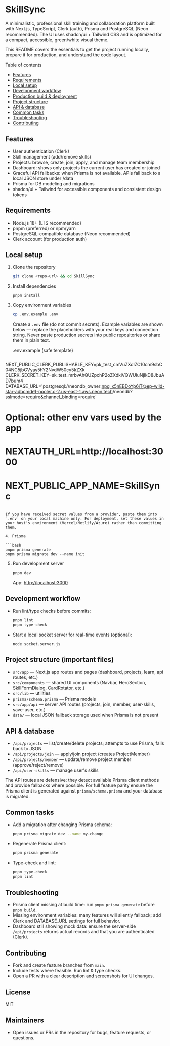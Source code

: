 # SkillSync

A minimalistic, professional skill training and collaboration platform built with Next.js, TypeScript, Clerk (auth), Prisma and PostgreSQL (Neon recommended). The UI uses shadcn/ui + Tailwind CSS and is optimized for a compact, accessible, green/white visual theme.

This README covers the essentials to get the project running locally, prepare it for production, and understand the code layout.

Table of contents

- [Features](#features)
- [Requirements](#requirements)
- [Local setup](#local-setup)
- [Development workflow](#development-workflow)
- [Production build & deployment](#production-build--deployment)
- [Project structure](#project-structure)
- [API & database](#api--database)
- [Common tasks](#common-tasks)
- [Troubleshooting](#troubleshooting)
- [Contributing](#contributing)

## Features

- User authentication (Clerk)
- Skill management (add/remove skills)
- Projects: browse, create, join, apply, and manage team membership
- Dashboard: shows only projects the current user has created or joined
- Graceful API fallbacks: when Prisma is not available, APIs fall back to a local JSON store under /data
- Prisma for DB modeling and migrations
- shadcn/ui + Tailwind for accessible components and consistent design tokens

## Requirements

- Node.js 18+ (LTS recommended)
- pnpm (preferred) or npm/yarn
- PostgreSQL-compatible database (Neon recommended)
- Clerk account (for production auth)

## Local setup

1. Clone the repository

   ```bash
   git clone <repo-url> && cd SkillSync
   ```

2. Install dependencies

   ```bash
   pnpm install
   ```

3. Copy environment variables

   ```bash
   cp .env.example .env
   ```

   Create a `.env` file (do not commit secrets). Example variables are shown below — replace the placeholders with your real keys and connection string. Never paste production secrets into public repositories or share them in plain text.

   .env.example (safe template)

   ```env
   
NEXT_PUBLIC_CLERK_PUBLISHABLE_KEY=pk_test_cmVuZXdlZC10cm9sbC04NC5jbGVyay5hY2NvdW50cy5kZXk
CLERK_SECRET_KEY=sk_test_mrbvAhQUZpchP2oZXdklVQWUluNjlkD8JbuAD7bum4
DATABASE_URL='postgresql://neondb_owner:npg_x5nEBDoYp6iT@ep-wild-star-adbcmde1-pooler.c-2.us-east-1.aws.neon.tech/neondb?sslmode=require&channel_binding=require'   


   # Optional: other env vars used by the app
   # NEXTAUTH_URL=http://localhost:3000
   # NEXT_PUBLIC_APP_NAME=SkillSync
   ```

   If you have received secret values from a provider, paste them into `.env` on your local machine only. For deployment, set these values in your host's environment (Vercel/Netlify/Azure) rather than committing them.

4. Prisma

   ```bash
   pnpm prisma generate
   pnpm prisma migrate dev --name init
   ```

5. Run development server

   ```bash
   pnpm dev
   ```

   App: [http://localhost:3000](http://localhost:3000)

## Development workflow

- Run lint/type checks before commits:

  ```bash
  pnpm lint
  pnpm type-check
  ```

- Start a local socket server for real-time events (optional):

  ```bash
  node socket.server.js
  ```

## Project structure (important files)

- `src/app` — Next.js app routes and pages (dashboard, projects, learn, api routes, etc.)
- `src/components` — shared UI components (Navbar, HeroSection, SkillFormDialog, CardRotator, etc.)
- `src/lib` — utilities
- `prisma/schema.prisma` — Prisma models
- `src/app/api` — server API routes (projects, join, member, user-skills, save-user, etc.)
- `data/` — local JSON fallback storage used when Prisma is not present

## API & database

- `/api/projects` — list/create/delete projects; attempts to use Prisma, falls back to JSON
- `/api/projects/join` — apply/join project (creates ProjectMember)
- `/api/projects/member` — update/remove project member (approve/reject/remove)
- `/api/user-skills` — manage user's skills

The API routes are defensive: they detect available Prisma client methods and provide fallbacks where possible. For full feature parity ensure the Prisma client is generated against `prisma/schema.prisma` and your database is migrated.

## Common tasks

- Add a migration after changing Prisma schema:

  ```bash
  pnpm prisma migrate dev --name my-change
  ```

- Regenerate Prisma client:

  ```bash
  pnpm prisma generate
  ```

- Type-check and lint:

  ```bash
  pnpm type-check
  pnpm lint
  ```

## Troubleshooting

- Prisma client missing at build time: run `pnpm prisma generate` before `pnpm build`.
- Missing environment variables: many features will silently fallback; add Clerk and DATABASE_URL settings for full behavior.
- Dashboard still showing mock data: ensure the server-side `/api/projects` returns actual records and that you are authenticated (Clerk).

## Contributing

- Fork and create feature branches from `main`.
- Include tests where feasible. Run lint & type checks.
- Open a PR with a clear description and screenshots for UI changes.

## License

MIT

## Maintainers

- Open issues or PRs in the repository for bugs, feature requests, or questions.
